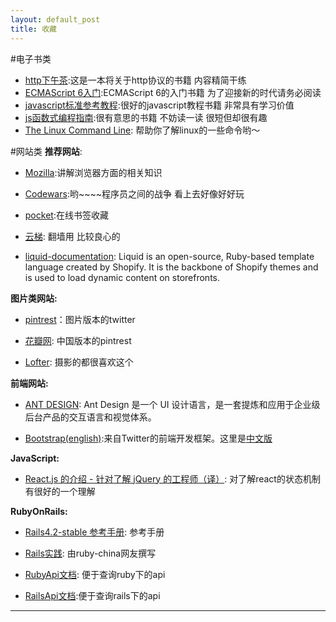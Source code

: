 ```yaml
---
layout: default_post
title: 收藏
---
```


#电子书类
*   [http下午茶](http://happypeter.github.io/tealeaf-http/ ):这是一本将关于http协议的书籍 内容精简干练
*   [ECMAScript 6入门](http://es6.ruanyifeng.com/#README):ECMAScript 6的入门书籍 为了迎接新的时代请务必阅读
*   [javascript标准参考教程](http://javascript.ruanyifeng.com/library/designpattern.html):很好的javascript教程书籍 非常具有学习价值
*   [js函数式编程指南](http://llh911001.gitbooks.io/mostly-adequate-guide-chinese/content/):很有意思的书籍 不妨读一读 很短但却很有趣
*   [The Linux Command Line](http://billie66.github.io/TLCL/): 帮助你了解linux的一些命令哟～


#网站类
 **推荐网站**:

 *  [Mozilla](https://developer.mozilla.org/cn/):讲解浏览器方面的相关知识

 *  [Codewars](http://www.codewars.com/):哟~~~~程序员之间的战争 看上去好像好好玩

 *  [pocket](http://www.getpocket.com/):在线书签收藏

 *  [云梯](http://www.cloudtizi.com/): 翻墙用 比较良心的

 *  [liquid-documentation](https://docs.shopify.com/themes/liquid-documentation/basics): Liquid is an open-source, Ruby-based template language created by Shopify. It is the backbone of Shopify themes and is used to load dynamic content on storefronts.

 **图片类网站:**

 *  [pintrest](https://www.pinterest.com/)：图片版本的twitter

 *  [花瓣网](http://huaban.com/): 中国版本的pintrest

 *  [Lofter](http://www.lofter.com/): 摄影的都很喜欢这个

 **前端网站:**

 *  [ANT DESIGN](http://ant.design/): Ant Design 是一个 UI 设计语言，是一套提炼和应用于企业级后台产品的交互语言和视觉体系。

 *  [Bootstrap(english)](http://getbootstrap.com/):来自Twitter的前端开发框架。这里是[中文版](http://v3.bootcss.com/)

 **JavaScript:**

 *  [React.js 的介绍 - 针对了解 jQuery 的工程师（译）](http://segmentfault.com/a/1190000003501752): 对了解react的状态机制有很好的一个理解

 **RubyOnRails:**

 *  [Rails4.2-stable 参考手册](http://kelby.gitbooks.io/rails-beginner-s-guide/content/index.html): 参考手册

 *  [Rails实践](http://rails-practice.com/content/Chapter_4/4.2.html): 由ruby-china网友撰写

 *  [RubyApi文档](http://doc.rubyfans.com/ruby/v2.1/): 便于查询ruby下的api

 *  [RailsApi文档](http://rails.documentation.codyrobbins.com/4.2.0.beta2/):便于查询rails下的api

-----
